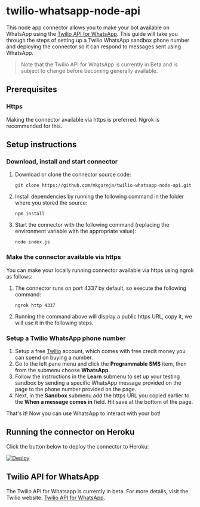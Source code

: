# twilio-whatsapp-node-api
This node app connector allows you to make your bot available on WhatsApp using the [Twilio API for WhatsApp](https://www.twilio.com/whatsapp). This guide will take you through the steps of setting up a Twilio WhatsApp sandbox phone number and deploying the connector so it can respond to messages sent using WhatsApp.

> Note that the Twilio API for WhatsApp is currently in Beta and is subject to change before becoming generally available.

## Prerequisites
### Https
Making the connector available via https is preferred. Ngrok is recommended for this.

## Setup instructions
### Download, install and start connector
1. Download or clone the connector source code:
    ```
    git clone https://github.com/mkgareja/twilio-whatsapp-node-api.git
    ```
2. Install dependencies by running the following command in the folder where you stored the source:
    ```
    npm install
    ``` 
3. Start the connector with the following command (replacing the environment variable with the appropriate value):
    ```
    node index.js
    ```

### Make the connector available via https
You can make your locally running connector available via https using ngrok as follows:

1. The connector runs on port 4337 by default, so execute the following command:
    ```
    ngrok http 4337
    ```
2. Running the command above will display a public https URL, copy it, we will use it in the following steps.

### Setup a Twilio WhatsApp phone number
1. Setup a free [Twilio](https://www.twilio.com/try-twilio) account, which comes with free credit money you can spend on buying a number.
2. Go to the left pane menu and click the **Programmable SMS** item, then from the submenu choose **WhatsApp**.
3. Follow the instructions in the **Learn** submenu to set up your testing sandbox by sending a specific WhatsApp message provided on the page to the phone number provided on the page. 
4. Next, in the **Sandbox** submenu add the https URL you copied earlier to the **When a message comes in** field. Hit save at the bottom of the page.

That's it! Now you can use WhatsApp to interact with your bot!

## Running the connector on Heroku
Click the button below to deploy the connector to Heroku:

[![Deploy](https://www.herokucdn.com/deploy/button.svg?classes=heroku)](https://heroku.com/deploy?template=https://github.com/mkgareja/twilio-whatsapp-node-api)

## Twilio API for WhatsApp
The Twilio API for Whatsapp is currently in beta. For more details, visit the Twilio website: [Twilio API for WhatsApp](https://www.twilio.com/docs/sms/whatsapp/api).


